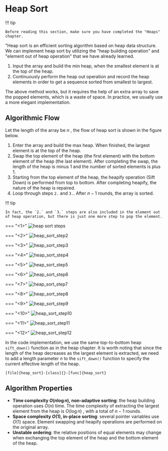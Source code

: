 # Heap Sort

!!! tip

    Before reading this section, make sure you have completed the "Heaps" chapter.

"Heap sort is an efficient sorting algorithm based on heap data structure. We can implement heap sort by utilizing the "heap building operation" and "element out of heap operation" that we have already learned.

1. Input the array and build the min heap, when the smallest element is at the top of the heap.
2. Continuously perform the heap out operation and record the heap elements in order to get a sequence sorted from smallest to largest.

The above method works, but it requires the help of an extra array to save the popped elements, which is a waste of space. In practice, we usually use a more elegant implementation.

## Algorithmic Flow

Let the length of the array be $n$ , the flow of heap sort is shown in the figure below.

1. Enter the array and build the max heap. When finished, the largest element is at the top of the heap.
2. Swap the top element of the heap (the first element) with the bottom element of the heap (the last element). After completing the swap, the length of the heap is minus $1$ and the number of sorted elements is plus $1$.
3. Starting from the top element of the heap, the heapify operation (Sift Down) is performed from top to bottom. After completing heapify, the nature of the heap is repaired.
4. Loop through steps `2.` and `3.`. After $n - 1$ rounds, the array is sorted.

!!! tip

    In fact, the `2.` and `3.` steps are also included in the element out of heap operation, but there is just one more step to pop the element.

=== "<1>"
    ![heap sort steps](heap_sort.assets/heap_sort_step1.png)

=== "<2>"
    ![heap_sort_step2](heap_sort.assets/heap_sort_step2.png)

=== "<3>"
    ![heap_sort_step3](heap_sort.assets/heap_sort_step3.png)

=== "<4>"
    ![heap_sort_step4](heap_sort.assets/heap_sort_step4.png)

=== "<5>"
    ![heap_sort_step5](heap_sort.assets/heap_sort_step5.png)

=== "<6>"
    ![heap_sort_step6](heap_sort.assets/heap_sort_step6.png)

=== "<7>"
    ![heap_sort_step7](heap_sort.assets/heap_sort_step7.png)

=== "<8>"
    ![heap_sort_step8](heap_sort.assets/heap_sort_step8.png)

=== "<9>"
    ![heap_sort_step9](heap_sort.assets/heap_sort_step9.png)

=== "<10>"
    ![heap_sort_step10](heap_sort.assets/heap_sort_step10.png)

=== "<11>"
    ![heap_sort_step11](heap_sort.assets/heap_sort_step11.png)

=== "<12>"
    ![heap_sort_step12](heap_sort.assets/heap_sort_step12.png)

In the code implementation, we use the same top-to-bottom heap `sift_down()` function as in the heap chapter. It is worth noting that since the length of the heap decreases as the largest element is extracted, we need to add a length parameter $n$ to the `sift_down()` function to specify the current effective length of the heap.

```src
[file]{heap_sort}-[class]{}-[func]{heap_sort}
```

## Algorithm Properties

- **Time complexity $O(n \log n)$, non-adaptive sorting**: the heap building operation uses $O(n)$ time. The time complexity of extracting the largest element from the heap is $O(\log n)$ , with a total of $n - 1$ rounds.
- **Space complexity $O(1)$, in-place sorting**: several pointer variables use $O(1)$ space. Element swapping and heapify operations are performed on the original array.
- **Unstable ordering**: the relative positions of equal elements may change when exchanging the top element of the heap and the bottom element of the heap.
